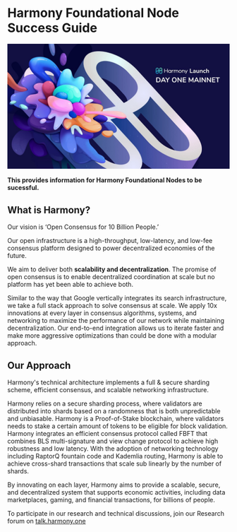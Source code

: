 # Harmony Foundational Node Success Guide



![Welcome Image](./docs/img/mainnetDayONE.png)

**This provides information for Harmony Foundational Nodes to be sucessful.**

## What is Harmony?

Our vision is ‘Open Consensus for 10 Billion People.’

Our open infrastructure is a high-throughput, low-latency, and low-fee consensus platform designed to power decentralized economies of the future.

We aim to deliver both **scalability and decentralization**. The promise of open consensus is to enable decentralized coordination at scale but no platform has yet been able to achieve both. 

Similar to the way that Google vertically integrates its search infrastructure, we take a full stack approach to solve consensus at scale. We apply 10x innovations at every layer in consensus algorithms, systems, and networking to maximize the performance of our network while maintaining decentralization. Our end-to-end integration allows us to iterate faster and make more aggressive optimizations than could be done with a modular approach.

## Our Approach

Harmony's technical architecture implements a full & secure sharding scheme, efficient consensus, and scalable networking infrastructure.

Harmony relies on a secure sharding process, where validators are distributed into shards based on a randomness that is both unpredictable and unbiasable. Harmony is a Proof-of-Stake blockchain, where validators needs to stake a certain amount of tokens to be eligible for block validation. Harmony integrates an efficient consensus protocol called FBFT that combines BLS multi-signature and view change protocol to achieve high robustness and low latency. With the adoption of networking technology including RaptorQ fountain code and Kademlia routing, Harmony is able to achieve cross-shard transactions that scale sub linearly by the number of shards. 

By innovating on each layer, Harmony aims to provide a scalable, secure, and decentralized system that supports economic activities, including data marketplaces, gaming, and financial transactions, for billions of people.

To participate in our research and technical discussions, join our Research forum on [talk.harmony.one](https://talk.harmony.one/)

